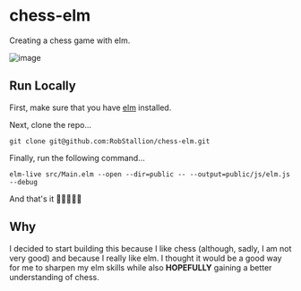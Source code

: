 # chess-elm

Creating a chess game with elm.

![image](https://user-images.githubusercontent.com/15571853/53729657-add0a400-3e6d-11e9-9416-09eb85d1b294.png)

## Run Locally

First, make sure that you have [elm](https://guide.elm-lang.org/install.html) installed.

Next, clone the repo...
```
git clone git@github.com:RobStallion/chess-elm.git
```

Finally, run the following command...
```
elm-live src/Main.elm --open --dir=public -- --output=public/js/elm.js --debug
```

And that's it 🎉🎉🎉🎉🎉

## Why

I decided to start building this because I like chess (although, sadly, I am not
very good) and because I really like elm. I thought it would be a good way for
me to sharpen my elm skills while also **HOPEFULLY** gaining a better
understanding of chess.
